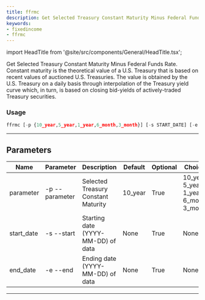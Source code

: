 ```yaml
---
title: ffrmc
description: Get Selected Treasury Constant Maturity Minus Federal Funds Rate
keywords:
- fixedincome
- ffrmc
---
```


import HeadTitle from '@site/src/components/General/HeadTitle.tsx';

<HeadTitle title="fixedincome /ffrmc - Reference | OpenBB Terminal Docs" />

Get Selected Treasury Constant Maturity Minus Federal Funds Rate. Constant maturity is the theoretical value of a U.S. Treasury that is based on recent values of auctioned U.S. Treasuries. The value is obtained by the U.S. Treasury on a daily basis through interpolation of the Treasury yield curve which, in turn, is based on closing bid-yields of actively-traded Treasury securities.

### Usage

```python wordwrap
ffrmc [-p {10_year,5_year,1_year,6_month,3_month}] [-s START_DATE] [-e END_DATE]
```

---

## Parameters

| Name | Parameter | Description | Default | Optional | Choices |
| ---- | --------- | ----------- | ------- | -------- | ------- |
| parameter | -p  --parameter | Selected Treasury Constant Maturity | 10_year | True | 10_year, 5_year, 1_year, 6_month, 3_month |
| start_date | -s  --start | Starting date (YYYY-MM-DD) of data | None | True | None |
| end_date | -e  --end | Ending date (YYYY-MM-DD) of data | None | True | None |

---
